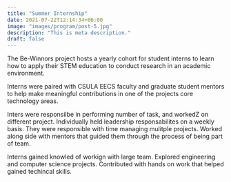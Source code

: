 ```yaml
---
title: "Summer Internship"
date: 2021-07-22T12:14:34+06:00
image: "images/program/post-5.jpg"
description: "This is meta description."
draft: false
---
```


The Be-Winnors project hosts a yearly cohort for student interns to learn how to apply their STEM education to conduct research in an academic environment.

Interns were paired with CSULA EECS faculty and graduate student mentors to help make meaningful contributions in one of the projects core technology areas.

Inters were responsilbe in performing number of task, and workedZ on different project. Individually held leadership responsabilites on a weekly basis. They were responsible with time managing mulitple projects. Worked along side with mentors that guided them through the process of being part of team.

Interns gained knowled of workign with large team. Explored engineering and computer science projects. Contributed with hands on work that helped gained techincal skills. 


